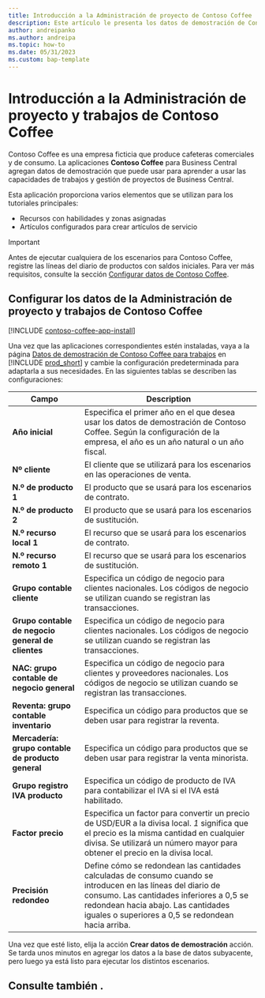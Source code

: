 ```yaml
---
title: Introducción a la Administración de proyecto de Contoso Coffee
description: Este artículo le presenta los datos de demostración de Consoso Coffee para trabajos y gestión de proyectos.
author: andreipanko
ms.author: andreipa
ms.topic: how-to
ms.date: 05/31/2023
ms.custom: bap-template
---
```


# Introducción a la Administración de proyecto y trabajos de Contoso Coffee

Contoso Coffee es una empresa ficticia que produce cafeteras comerciales y de consumo. La aplicaciones **Contoso Coffee** para Business Central agregan datos de demostración que puede usar para aprender a usar las capacidades de trabajos y gestión de proyectos de Business Central.

Esta aplicación proporciona varios elementos que se utilizan para los tutoriales principales:

- Recursos con habilidades y zonas asignadas
- Artículos configurados para crear artículos de servicio

> [!IMPORTANT]
> Antes de ejecutar cualquiera de los escenarios para Contoso Coffee, registre las líneas del diario de productos con saldos iniciales. Para ver más requisitos, consulte la sección [Configurar datos de Contoso Coffee](#set-up-contoso-coffee-jobs-and-project-management-data).
>
> 
## Configurar los datos de la Administración de proyecto y trabajos de Contoso Coffee

[!INCLUDE [contoso-coffee-app-install](../../includes/contoso-coffee-app-install.md)]

Una vez que las aplicaciones correspondientes estén instaladas, vaya a la página [Datos de demostración de Contoso Coffee para trabajos](https://businesscentral.dynamics.com/?page=4767) en [!INCLUDE [prod_short](../../includes/prod_short.md)] y cambie la configuración predeterminada para adaptarla a sus necesidades. En las siguientes tablas se describen las configuraciones:  

|Campo  |Description  |
|---------|---------|
|**Año inicial** |Especifica el primer año en el que desea usar los datos de demostración de Contoso Coffee. Según la configuración de la empresa, el año es un año natural o un año fiscal.|
|**Nº cliente**  |El cliente que se utilizará para los escenarios en las operaciones de venta.|
|**N.º de producto 1**  |El producto que se usará para los escenarios de contrato.|
|**N.º de producto 2**  |El producto que se usará para los escenarios de sustitución.|
|**N.º recurso local 1**  |El recurso que se usará para los escenarios de contrato.|
|**N.º recurso remoto 1**  |El recurso que se usará para los escenarios de sustitución.|
|**Grupo contable cliente**|Especifica un código de negocio para clientes nacionales. Los códigos de negocio se utilizan cuando se registran las transacciones. |
|**Grupo contable de negocio general de clientes**|Especifica un código de negocio para clientes nacionales. Los códigos de negocio se utilizan cuando se registran las transacciones. |
|**NAC: grupo contable de negocio general**|Especifica un código de negocio para clientes y proveedores nacionales. Los códigos de negocio se utilizan cuando se registran las transacciones. |
|**Reventa: grupo contable inventario**    |Especifica un código para productos que se deben usar para registrar la reventa.|
|**Mercadería: grupo contable de producto general**    |Especifica un código para productos que se deben usar para registrar la venta minorista.|
|**Grupo registro IVA producto**    |Especifica un código de producto de IVA para contabilizar el IVA si el IVA está habilitado.|
|**Factor precio**     |Especifica un factor para convertir un precio de USD/EUR a la divisa local. *1* significa que el precio es la misma cantidad en cualquier divisa. Se utilizará un número mayor para obtener el precio en la divisa local. |
|**Precisión redondeo**  |Define cómo se redondean las cantidades calculadas de consumo cuando se introducen en las líneas del diario de consumo. Las cantidades inferiores a 0,5 se redondean hacia abajo. Las cantidades iguales o superiores a 0,5 se redondean hacia arriba.|

Una vez que esté listo, elija la acción **Crear datos de demostración** acción. Se tarda unos minutos en agregar los datos a la base de datos subyacente, pero luego ya está listo para ejecutar los distintos escenarios.  

## Consulte también .
